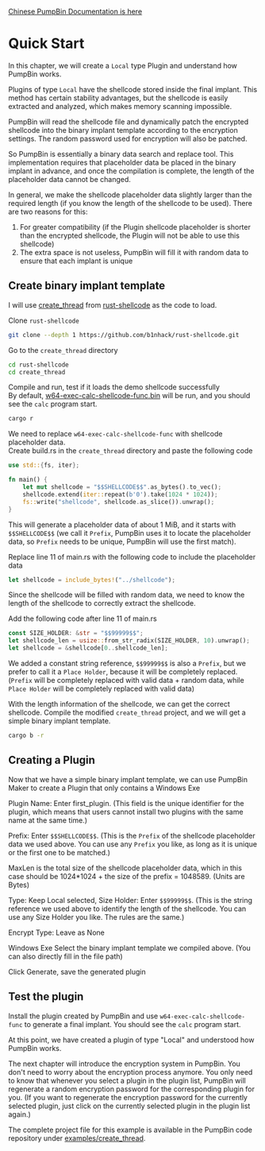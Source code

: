 <div class="warning">

[Chinese PumpBin Documentation is here](https://pumpbin.github.io/book-zh/devs/start.html)

</div>

# Quick Start

In this chapter, we will create a `Local` type Plugin and understand how PumpBin works.

Plugins of type `Local` have the shellcode stored inside the final implant. This method has certain stability advantages, but the shellcode is easily extracted and analyzed, which makes memory scanning impossible.

PumpBin will read the shellcode file and dynamically patch the encrypted shellcode into the binary implant template according to the encryption settings. The random password used for encryption will also be patched.

So PumpBin is essentially a binary data search and replace tool. This implementation requires that placeholder data be placed in the binary implant in advance, and once the compilation is complete, the length of the placeholder data cannot be changed.

In general, we make the shellcode placeholder data slightly larger than the required length (if you know the length of the shellcode to be used). There are two reasons for this:

1. For greater compatibility (if the Plugin shellcode placeholder is shorter than the encrypted shellcode, the Plugin will not be able to use this shellcode)
1. The extra space is not useless, PumpBin will fill it with random data to ensure that each implant is unique

## Create binary implant template

I will use [create_thread](https://github.com/b1nhack/rust-shellcode/blob/main/create_thread/src/main.rs) from [rust-shellcode](https://github.com/b1nhack/rust-shellcode) as the code to load.

Clone `rust-shellcode`

```sh
git clone --depth 1 https://github.com/b1nhack/rust-shellcode.git
```

Go to the `create_thread` directory

```sh
cd rust-shellcode
cd create_thread
```

Compile and run, test if it loads the demo shellcode successfully\
By default, [w64-exec-calc-shellcode-func.bin](https://github.com/peterferrie/win-exec-calc-shellcode/blob/master/build/bin/w64-exec-calc-shellcode-func.bin) will be run, and you should see the `calc` program start.

```sh
cargo r
```

We need to replace `w64-exec-calc-shellcode-func` with shellcode placeholder data.\
Create build.rs in the `create_thread` directory and paste the following code

```rust
use std::{fs, iter};

fn main() {
    let mut shellcode = "$$SHELLCODE$$".as_bytes().to_vec();
    shellcode.extend(iter::repeat(b'0').take(1024 * 1024));
    fs::write("shellcode", shellcode.as_slice()).unwrap();
}
```

This will generate a placeholder data of about 1 MiB, and it starts with `$$SHELLCODE$$` (we call it `Prefix`, PumpBin uses it to locate the placeholder data, so `Prefix` needs to be unique, PumpBin will use the first match).

Replace line 11 of main.rs with the following code to include the placeholder data

```rust
let shellcode = include_bytes!("../shellcode");
```

Since the shellcode will be filled with random data, we need to know the length of the shellcode to correctly extract the shellcode.

Add the following code after line 11 of main.rs

```rust
const SIZE_HOLDER: &str = "$$99999$$";
let shellcode_len = usize::from_str_radix(SIZE_HOLDER, 10).unwrap();
let shellcode = &shellcode[0..shellcode_len];
```

We added a constant string reference, `$$99999$$` is also a `Prefix`, but we prefer to call it a `Place Holder`, because it will be completely replaced.
(`Prefix` will be completely replaced with valid data + random data, while `Place Holder` will be completely replaced with valid data)

With the length information of the shellcode, we can get the correct shellcode. Compile the modified `create_thread` project, and we will get a simple binary implant template.

```sh
cargo b -r
```

## Creating a Plugin

Now that we have a simple binary implant template, we can use PumpBin Maker to create a Plugin that only contains a Windows Exe

Plugin Name: Enter first_plugin. (This field is the unique identifier for the plugin, which means that users cannot install two plugins with the same name at the same time.)

Prefix: Enter `$$SHELLCODE$$`. (This is the `Prefix` of the shellcode placeholder data we used above. You can use any `Prefix` you like, as long as it is unique or the first one to be matched.)

MaxLen is the total size of the shellcode placeholder data, which in this case should be 1024\*1024 + the size of the prefix = 1048589. (Units are Bytes)

Type: Keep Local selected, Size Holder: Enter `$$99999$$`. (This is the string reference we used above to identify the length of the shellcode. You can use any Size Holder you like. The rules are the same.)

Encrypt Type: Leave as None

Windows Exe Select the binary implant template we compiled above. (You can also directly fill in the file path)

Click Generate, save the generated plugin

## Test the plugin

Install the plugin created by PumpBin and use `w64-exec-calc-shellcode-func` to generate a final implant. You should see the `calc` program start.

At this point, we have created a plugin of type "Local" and understood how PumpBin works.

The next chapter will introduce the encryption system in PumpBin. You don't need to worry about the encryption process anymore. You only need to know that whenever you select a plugin in the plugin list, PumpBin will regenerate a random encryption password for the corresponding plugin for you.
(If you want to regenerate the encryption password for the currently selected plugin, just click on the currently selected plugin in the plugin list again.)

The complete project file for this example is available in the PumpBin code repository under [examples/create_thread](https://github.com/pumpbin/pumpbin/blob/main/examples/create_thread/src/main.rs).
